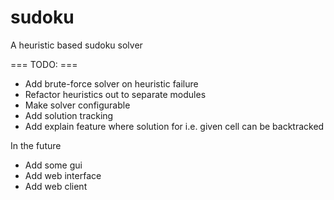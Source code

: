 # sudoku
A heuristic based sudoku solver

=== TODO: ===

* Add brute-force solver on heuristic failure
* Refactor heuristics out to separate modules
* Make solver configurable
* Add solution tracking
* Add explain feature where solution for i.e. given cell can be backtracked

In the future

* Add some gui
* Add web interface
* Add web client
